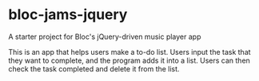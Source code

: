# bloc-jams-jquery
A starter project for Bloc's jQuery-driven music player app

This is an app that helps users make a to-do list. Users input the task that they want to complete, and 
the program adds it into a list. Users can then check the task completed and delete it from the list.

